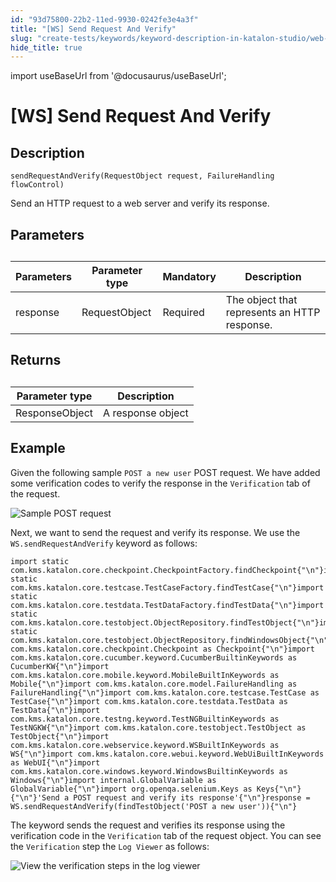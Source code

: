 ```yaml
---
id: "93d75800-22b2-11ed-9930-0242fe3e4a3f"
title: "[WS] Send Request And Verify"
slug: "create-tests/keywords/keyword-description-in-katalon-studio/web-service-keywords/ws-send-request-and-verify"
hide_title: true
---
```

import useBaseUrl from '@docusaurus/useBaseUrl';


# <a id="concept-4409" class="anchor_top_offset"/><a id="ariaid-title1" class="anchor_top_offset"/>[WS] Send Request And Verify


## Description

<p xmlns="http://www.w3.org/1999/xhtml" className="p"><code className="ph codeph">sendRequestAndVerify(RequestObject request, FailureHandling  flowControl)</code></p> 
<p xmlns="http://www.w3.org/1999/xhtml" className="p">Send an HTTP request to a web server and verify its response.</p> 

## Parameters

<div xmlns="http://www.w3.org/1999/xhtml" className="p"><table className="table anchor_top_offset" id="concept-4409__4d43e36a-6903-4eba-896b-81b04f93e602"><caption /><colgroup><col style={{width: '25%'}} /><col style={{width: '25%'}} /><col style={{width: '25%'}} /><col style={{width: '25%'}} /></colgroup><thead className="thead"><tr className><th className="entry anchor_top_offset" id="concept-4409__4d43e36a-6903-4eba-896b-81b04f93e602__entry__1">Parameters</th><th className="entry anchor_top_offset" id="concept-4409__4d43e36a-6903-4eba-896b-81b04f93e602__entry__2">Parameter type </th><th className="entry anchor_top_offset" id="concept-4409__4d43e36a-6903-4eba-896b-81b04f93e602__entry__3">Mandatory	</th><th className="entry anchor_top_offset" id="concept-4409__4d43e36a-6903-4eba-896b-81b04f93e602__entry__4">Description</th></tr></thead><tbody className="tbody"><tr className><td className="entry" headers="concept-4409__4d43e36a-6903-4eba-896b-81b04f93e602__entry__1 concept-4409__4d43e36a-6903-4eba-896b-81b04f93e602__entry__2 concept-4409__4d43e36a-6903-4eba-896b-81b04f93e602__entry__3 concept-4409__4d43e36a-6903-4eba-896b-81b04f93e602__entry__4 ">response</td><td className="entry" headers="concept-4409__4d43e36a-6903-4eba-896b-81b04f93e602__entry__1 concept-4409__4d43e36a-6903-4eba-896b-81b04f93e602__entry__2 concept-4409__4d43e36a-6903-4eba-896b-81b04f93e602__entry__3 concept-4409__4d43e36a-6903-4eba-896b-81b04f93e602__entry__4 ">RequestObject</td><td className="entry" headers="concept-4409__4d43e36a-6903-4eba-896b-81b04f93e602__entry__1 concept-4409__4d43e36a-6903-4eba-896b-81b04f93e602__entry__2 concept-4409__4d43e36a-6903-4eba-896b-81b04f93e602__entry__3 concept-4409__4d43e36a-6903-4eba-896b-81b04f93e602__entry__4 ">Required </td><td className="entry" headers="concept-4409__4d43e36a-6903-4eba-896b-81b04f93e602__entry__1 concept-4409__4d43e36a-6903-4eba-896b-81b04f93e602__entry__2 concept-4409__4d43e36a-6903-4eba-896b-81b04f93e602__entry__3 concept-4409__4d43e36a-6903-4eba-896b-81b04f93e602__entry__4 ">The object that represents an HTTP response.</td></tr></tbody></table></div>

## Returns

<div xmlns="http://www.w3.org/1999/xhtml" className="p"><table className="table anchor_top_offset" id="concept-4409__be18b3d1-d01b-4e80-8f2d-5da21569cd34"><caption /><colgroup><col style={{width: '50%'}} /><col style={{width: '50%'}} /></colgroup><thead className="thead"><tr className><th className="entry anchor_top_offset" id="concept-4409__be18b3d1-d01b-4e80-8f2d-5da21569cd34__entry__1">Parameter type</th><th className="entry anchor_top_offset" id="concept-4409__be18b3d1-d01b-4e80-8f2d-5da21569cd34__entry__2">	Description</th></tr></thead><tbody className="tbody"><tr className><td className="entry" headers="concept-4409__be18b3d1-d01b-4e80-8f2d-5da21569cd34__entry__1 concept-4409__be18b3d1-d01b-4e80-8f2d-5da21569cd34__entry__2 ">ResponseObject</td><td className="entry" headers="concept-4409__be18b3d1-d01b-4e80-8f2d-5da21569cd34__entry__1 concept-4409__be18b3d1-d01b-4e80-8f2d-5da21569cd34__entry__2 ">A response object</td></tr></tbody></table></div>

## Example

<p xmlns="http://www.w3.org/1999/xhtml" className="p">Given the following sample <code className="ph codeph">POST a new user</code> POST request. We have added some verification codes to verify the response in the <code className="ph codeph">Verification</code> tab of the request.</p> 
<p xmlns="http://www.w3.org/1999/xhtml" className="p"><img className="image" src={useBaseUrl("/93d66da0-22b2-11ed-9930-0242fe3e4a3f.png")} alt="Sample POST request" /></p> 
<div xmlns="http://www.w3.org/1999/xhtml" className="p">Next, we want to send the request and verify its response. We use the  <code className="ph codeph">WS.sendRequestAndVerify</code> keyword as follows:<pre className="pre codeblock"><code>import static com.kms.katalon.core.checkpoint.CheckpointFactory.findCheckpoint{"\n"}import static com.kms.katalon.core.testcase.TestCaseFactory.findTestCase{"\n"}import static com.kms.katalon.core.testdata.TestDataFactory.findTestData{"\n"}import static com.kms.katalon.core.testobject.ObjectRepository.findTestObject{"\n"}import static com.kms.katalon.core.testobject.ObjectRepository.findWindowsObject{"\n"}import com.kms.katalon.core.checkpoint.Checkpoint as Checkpoint{"\n"}import com.kms.katalon.core.cucumber.keyword.CucumberBuiltinKeywords as CucumberKW{"\n"}import com.kms.katalon.core.mobile.keyword.MobileBuiltInKeywords as Mobile{"\n"}import com.kms.katalon.core.model.FailureHandling as FailureHandling{"\n"}import com.kms.katalon.core.testcase.TestCase as TestCase{"\n"}import com.kms.katalon.core.testdata.TestData as TestData{"\n"}import com.kms.katalon.core.testng.keyword.TestNGBuiltinKeywords as TestNGKW{"\n"}import com.kms.katalon.core.testobject.TestObject as TestObject{"\n"}import com.kms.katalon.core.webservice.keyword.WSBuiltInKeywords as WS{"\n"}import com.kms.katalon.core.webui.keyword.WebUiBuiltInKeywords as WebUI{"\n"}import com.kms.katalon.core.windows.keyword.WindowsBuiltinKeywords as Windows{"\n"}import internal.GlobalVariable as GlobalVariable{"\n"}import org.openqa.selenium.Keys as Keys{"\n"}{"\n"}'Send a POST request and verify its response'{"\n"}response = WS.sendRequestAndVerify(findTestObject('POST a new user')){"\n"}</code></pre>
</div>
<p xmlns="http://www.w3.org/1999/xhtml" className="p">The keyword sends the request and verifies its response using the verification code in the <code className="ph codeph">Verification</code> tab of the request object. You can see the <code className="ph codeph">Verification</code> step the <code className="ph codeph">Log Viewer</code> as follows:</p> 
<p xmlns="http://www.w3.org/1999/xhtml" className="p"><img className="image" src={useBaseUrl("/93d3d590-22b2-11ed-9930-0242fe3e4a3f.png")} alt="View the verification steps in the log viewer" /></p> 
